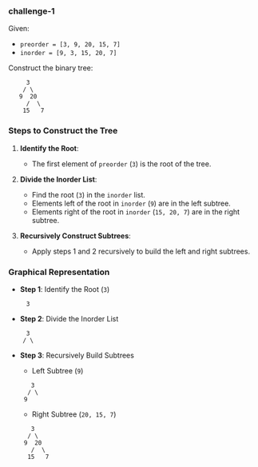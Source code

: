 ### challenge-1

Given:
- `preorder = [3, 9, 20, 15, 7]`
- `inorder = [9, 3, 15, 20, 7]`

Construct the binary tree:

```
     3
    / \
   9  20
     /  \
    15   7
```

### Steps to Construct the Tree

1. **Identify the Root**: 
   - The first element of `preorder` (`3`) is the root of the tree.

2. **Divide the Inorder List**:
   - Find the root (`3`) in the `inorder` list.
   - Elements left of the root in `inorder` (`9`) are in the left subtree.
   - Elements right of the root in `inorder` (`15, 20, 7`) are in the right subtree.

3. **Recursively Construct Subtrees**:
   - Apply steps 1 and 2 recursively to build the left and right subtrees.

### Graphical Representation

- **Step 1**: Identify the Root (`3`)

```
     3
```

- **Step 2**: Divide the Inorder List

```
     3
    / \
```

- **Step 3**: Recursively Build Subtrees

  - Left Subtree (`9`)
  
  ```
     3
    / \
   9
  ```

  - Right Subtree (`20, 15, 7`)

  ```
     3
    / \
   9  20
     /  \
    15   7
  ```



